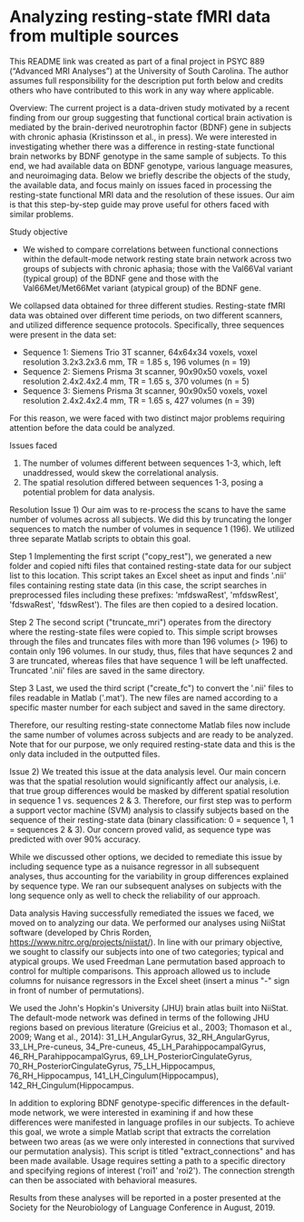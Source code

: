 # Analyzing resting-state fMRI data from multiple sources
This README link was created as part of a final project in PSYC 889 (“Advanced MRI Analyses”) at the University of South Carolina. The author assumes full responsibility for the description put forth below and credits others who have contributed to this work in any way where applicable. 

Overview: The current project is a data-driven study motivated by a recent finding from our group suggesting that functional cortical brain activation is mediated by the brain-derived neurotrophin factor (BDNF) gene in subjects with chronic aphasia (Kristinsson et al., in press). We were interested in investigating whether there was a difference in resting-state functional brain networks by BDNF genotype in the same sample of subjects. To this end, we had available data on BDNF genotype, various language measures, and neuroimaging data. Below we briefly describe the objects of the study, the available data, and focus mainly on issues faced in processing the resting-state functional MRI data and the resolution of these issues. Our aim is that this step-by-step guide may prove useful for others faced with similar problems. 

Study objective
  - We wished to compare correlations between functional connections within the default-mode network resting state brain         network across two groups of subjects with chronic aphasia; those with the Val66Val variant (typical group) of the BDNF gene and those with the Val66Met/Met66Met variant (atypical group) of the BDNF gene. 

We collapsed data obtained for three different studies. Resting-state fMRI data was obtained over different time periods, on two different scanners, and utilized difference sequence protocols. Specifically, three sequences were present in the data set:
  - Sequence 1: Siemens Trio 3T scanner, 64x64x34 voxels, voxel resolution 3.2x3.2x3.6 mm, TR = 1.85 s, 196 volumes (n = 19)
  - Sequence 2: Siemens Prisma 3t scanner, 90x90x50 voxels, voxel resolution 2.4x2.4x2.4 mm, TR = 1.65 s, 370 volumes (n = 5)
  - Sequence 3: Siemens Prisma 3t scanner, 90x90x50 voxels, voxel resolution 2.4x2.4x2.4 mm, TR = 1.65 s, 427 volumes (n = 39)
  
For this reason, we were faced with two distinct major problems requiring attention before the data could be analyzed. 

Issues faced
  1) The number of volumes different between sequences 1-3, which, left unaddressed, would skew the correlational analysis.
  2) The spatial resolution differed between sequences 1-3, posing a potential problem for data analysis.
  
Resolution
Issue 1)
Our aim was to re-process the scans to have the same number of volumes across all subjects. We did this by truncating the longer sequences to match the number of volumes in sequence 1 (196). We utilized three separate Matlab scripts to obtain this goal. 

Step 1
Implementing the first script ("copy_rest"), we generated a new folder and copied nifti files that contained resting-state data for our subject list to this location. This script takes an Excel sheet as input and finds '.nii' files containing resting state data (in this case, the script searches in preprocessed files including these prefixes: 'mfdswaRest', 'mfdswRest', 'fdswaRest', 'fdswRest'). The files are then copied to a desired location. 

Step 2
The second script ("truncate_mri") operates from the directory where the resting-state files were copied to. This simple script browses through the files and truncates files with more than 196 volumes (> 196) to contain only 196 volumes. In our study, thus, files that have sequnces 2 and 3 are truncated, whereas files that have sequence 1 will be left unaffected. Truncated '.nii' files are saved in the same directory. 

Step 3
Last, we used the third script ("create_fc") to convert the '.nii' files to files readable in Matlab ('.mat'). The new files are named according to a specific master number for each subject and saved in the same directory. 

Therefore, our resulting resting-state connectome Matlab files now include the same number of volumes across subjects and are ready to be analyzed. Note that for our purpose, we only required resting-state data and this is the only data included in the outputted files. 

Issue 2)
We treated this issue at the data analysis level. Our main concern was that the spatial resolution would significantly affect our analysis, i.e. that true group differences would be masked by different spatial resolution in sequence 1 vs. sequences 2 & 3. Therefore, our first step was to perform a support vector machine (SVM) analysis to classify subjects based on the sequence of their resting-state data (binary classification: 0 = sequence 1, 1 = sequences 2 & 3). Our concern proved valid, as sequence type was predicted with over 90% accuracy. 

While we discussed other options, we decided to remediate this issue by including sequence type as a nuisance regressor in all subsequent analyses, thus accounting for the variability in group differences explained by sequence type. We ran our subsequent analyses on subjects with the long sequence only as well to check the reliability of our approach. 

Data analysis
Having successfully remediated the issues we faced, we moved on to analyzing our data. We performed our analyses using NiiStat software (developed by Chris Rorden, https://www.nitrc.org/projects/niistat/). In line with our primary objective, we sought to classify our subjects into one of two categories; typical and atypical groups. We used Freedman Lane permutation based approach to control for multiple comparisons. This approach allowed us to include columns for nuisance regressors in the Excel sheet (insert a minus "-" sign in front of number of permutations). 

We used the John's Hopkin's University (JHU) brain atlas built into NiiStat. The default-mode network was defined in terms of the following JHU regions based on previous literature (Greicius et al., 2003; Thomason et al., 2009; Wang et al., 2014): 31_LH_AngularGyrus, 32_RH_AngularGyrus, 33_LH_Pre-cuneus, 34_Pre-cuneus, 45_LH_ParahippocampalGyrus, 46_RH_ParahippocampalGyrus, 69_LH_PosteriorCingulateGyrus, 70_RH_PosteriorCingulateGyrus, 75_LH_Hippocampus, 76_RH_Hippocampus, 141_LH_Cingulum(Hippocampus), 142_RH_Cingulum(Hippocampus. 

In addition to exploring BDNF genotype-specific differences in the default-mode network, we were interested in examining if and how these differences were manifested in language profiles in our subjects. To achieve this goal, we wrote a simple Matlab script that extracts the correlation between two areas (as we were only interested in connections that survived our permutation analysis). This script is titled "extract_connections" and has been made available. Usage requires setting a path to a specific directory and specifying regions of interest ('roi1' and 'roi2'). The connection strength can then be associated with behavioral measures.

Results from these analyses will be reported in a poster presented at the Society for the Neurobiology of Language Conference in August, 2019. 
